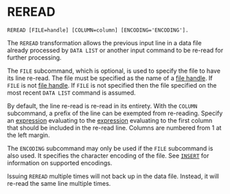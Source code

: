 # REREAD

```
REREAD [FILE=handle] [COLUMN=column] [ENCODING='ENCODING'].
```

The `REREAD` transformation allows the previous input line in a data
file already processed by `DATA LIST` or another input command to be
re-read for further processing.

The `FILE` subcommand, which is optional, is used to specify the file
to have its line re-read.  The file must be specified as the name of a
[file handle](../language/files/file-handles.md).  If `FILE` is not
[file handle](../language/files/file-handles.md).  If `FILE` is not
specified then the file specified on the most recent `DATA LIST`
command is assumed.

By default, the line re-read is re-read in its entirety.  With the
`COLUMN` subcommand, a prefix of the line can be exempted from
re-reading.  Specify an
[expression](../language/expressions/index.md) evaluating to the
[expression](../language/expressions/index.md) evaluating to the
first column that should be included in the re-read line.  Columns are
numbered from 1 at the left margin.

The `ENCODING` subcommand may only be used if the `FILE` subcommand is
also used.  It specifies the character encoding of the file.  See
[`INSERT`](insert.md) for information on supported encodings.

Issuing `REREAD` multiple times will not back up in the data file.
Instead, it will re-read the same line multiple times.


